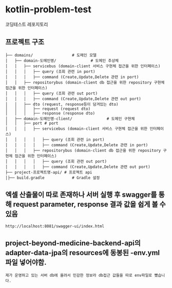 # kotlin-problem-test
코딩테스트 레포지토리

## 프로젝트 구조
```
├── domains/                 # 도메인 모델      
│   ├── domain-도메인명/               # 도메인 추상체       
│   │   ├── servicebus (domain-client 서비스 구현체 접근을 위한 인터페이스)      
│   │   │   ├── query (조회 관련 in port)       
│   │   │   ├── command (Create,Update,Delete 관련 in port)       
│   │   ├── repositorybus (domain-client db 접근을 위한 repository 구현체 접근을 위한 인터페이스)      
│   │   │   ├── query (조회 관련 out port)       
│   │   │   ├── command (Create,Update,Delete 관련 out port)       
│   │   ├── dto (request, response등이 담겨있는 dto)       
│   │   │   ├── request (request dto)       
│   │   │   ├── response (response dto)       
│   ├── domain-도메인명-client/               # 도메인 구현체     
│   │   ├── port # port      
│   │   │   ├── servicebus (domain-client 서비스 구현체 접근을 위한 인터페이스)      
│   │   │   │   ├── query (조회 관련 in port)       
│   │   │   │   ├── command (Create,Update,Delete 관련 in port)       
│   │   │   ├── repositorybus (domain-client db 접근을 위한 repository 구현체 접근을 위한 인터페이스)
│   │   │   │   ├── query (조회 관련 out port)       
│   │   │   │   ├── command (Create,Update,Delete 관련 out port)       
├── project-프로젝트명-api/ # 프로젝트 api      
│├── build.gradle            # Gradle 설정      
```

## 엑셀 산출물이 따로 존재하나 서버 실행 후 swagger를 통해 request parameter, response 결과 값을 쉽게 볼 수 있음
```
http://localhost:8081/swagger-ui/index.html
```

## project-beyond-medicine-backend-api의 adapter-data-jpa의 resources에 동봉된 -env.yml 파일 넣어야함.
```
제가 운영하고 있는 서버 db에 올려서 민감한 정보라 db접근 값들을 따로 env파일로 뻈습니다.
```